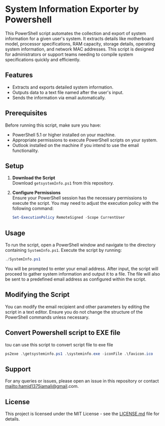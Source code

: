 # System Information Exporter by Powershell

This PowerShell script automates the collection and export of system information for a given user's system. It extracts details like motherboard model, processor specifications, RAM capacity, storage details, operating system information, and network MAC addresses. This script is designed for administrators or support teams needing to compile system specifications quickly and efficiently.

## Features

- Extracts and exports detailed system information.
- Outputs data to a text file named after the user's input.
- Sends the information via email automatically.

## Prerequisites

Before running this script, make sure you have:
- PowerShell 5.1 or higher installed on your machine.
- Appropriate permissions to execute PowerShell scripts on your system.
- Outlook installed on the machine if you intend to use the email functionality.

## Setup

1. **Download the Script**  
   Download `getsystemInfo.ps1` from this repository.

2. **Configure Permissions**  
   Ensure your PowerShell session has the necessary permissions to execute the script. You may need to adjust the execution policy with the following command:
   ```powershell
   Set-ExecutionPolicy RemoteSigned -Scope CurrentUser
   ```

## Usage

To run the script, open a PowerShell window and navigate to the directory containing `SystemInfo.ps1`. Execute the script by running:

```powershell
./SystemInfo.ps1
```

You will be prompted to enter your email address. After input, the script will proceed to gather system information and output it to a file. The file will also be sent to a predefined email address as configured within the script.

## Modifying the Script

You can modify the email recipient and other parameters by editing the script in a text editor. Ensure you do not change the structure of the PowerShell commands unless necessary.

## Convert Powershell script to EXE file
tou can use this script to convert script file to exe file
```powershell
ps2exe .\getsysteminfo.ps1 .\systeminfo.exe -iconFile .\favicon.ico
```

## Support

For any queries or issues, please open an issue in this repository or contact [mailto:hamid1375jamali@gmail](hamid1375jamali@gmail).com.

## License

This project is licensed under the MIT License - see the [LICENSE.md](LICENSE) file for details.

